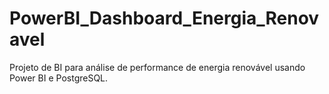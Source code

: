 # PowerBI_Dashboard_Energia_Renovavel
Projeto de BI para análise de performance de energia renovável usando Power BI e PostgreSQL.
